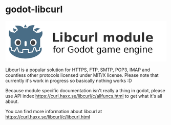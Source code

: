 # godot-libcurl

![Godot libcurl module label](/label.png)

Libcurl is a popular solution for HTTPS, FTP, SMTP, POP3, IMAP and countless other protocols licensed under MIT/X license. Please note that currently it's work in progress so basically nothing works :D 

Because module specific documentation isn't really a thing in godot, please use API index https://curl.haxx.se/libcurl/c/allfuncs.html to get what it's all about. 

You can find more information about libcurl at https://curl.haxx.se/libcurl/c/libcurl.html 
